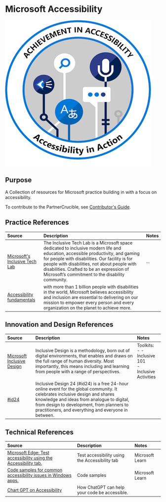 # Microsoft Accessibility

![PowerApps](./Library/Acc%2BBadge%2Bv4.png)


## Purpose
A Collection of resources for Microsoft practice building in with a focus on accessibility.  

To contribute to the PartnerCrucible, see [Contributor's Guide](ContributorsGuide).

## Practice References

Source | Description | Notes
:----- | :---------- | :-----
[Microsoft's Inclusive Tech Lab](https://www.microsoft.com/en-us/inclusive-tech-lab/) | The Inclusive Tech Lab is a Microsoft space dedicated to inclusive modern life and education, accessible productivity, and gaming for people with disabilities. Our facility is for people with disabilities, not about people with disabilities. Crafted to be an expression of Microsoft’s commitment to the disability community. | ...
[Accessibility fundamentals](https://docs.microsoft.com/en-ca/training/paths/accessibility-fundamentals/) | with more than 1 billion people with disabilities in the world, Microsoft believes accessibility and inclusion are essential to delivering on our mission to empower every person and every organization on the planet to achieve more.|

## Innovation and Design References
Source | Description | Notes
:----- | :---------- | :-----
[Microsoft Inclusive Design](https://www.microsoft.com/design/inclusive/) | Inclusive Design is a methodology, born out of digital environments, that enables and draws on the full range of human diversity. Most importantly, this means including and learning from people with a range of perspectives. | Toolkits:<br> - - Inclusive 101 <br> - Inclusive Activities
[#id24](https://inclusivedesign24.org/) | Inclusive Design 24 (#id24) is a free 24-hour online event for the global community. It celebrates inclusive design and shares knowledge and ideas from analogue to digital, from design to development, from planners to practitioners, and everything and everyone in between. | 

## Technical References

Source | Description | Notes
:----- | :---------- | :-----
[Microsoft Edge: Test accessibility using the Accessibility tab.](https://learn.microsoft.com/en-us/microsoft-edge/devtools-guide-chromium/accessibility/accessibility-tab)| Test accessibility using the Accessibility tab | Microsoft Learn
[Code samples for common accessibility issues in Windows apps.](https://learn.microsoft.com/en-us/accessibility-tools-docs/)| Code samples| Microsoft Learn
[Chart GPT on Accessibility](https://dev.to/devsatasurion/how-chatgpt-can-help-your-code-be-accessible-2kfk)| How ChatGPT can help your code be accessible. | 

